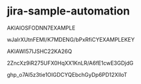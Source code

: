 # jira-sample-automation

AKIAIOSFODNN7EXAMPLE

wJalrXUtnFEMI/K7MDENG/bPxRfiCYEXAMPLEKEY

AKIAWI57IJSHC22KA26Q


2ZncXz9iR275UFX0HqXX1KnLR/A6fE1cwE3GDjdG

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
